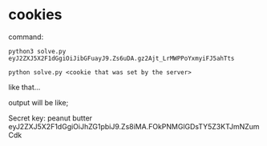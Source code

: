# cookies

command:

`python3 solve.py eyJ2ZXJ5X2F1dGgiOiJibGFuayJ9.Zs6uDA.gz2Ajt_LrMWPPoYxmyiFJ5ahTts`

`python solve.py <cookie that was set by the server>`

like that...

output will be like;

Secret key: peanut butter
eyJ2ZXJ5X2F1dGgiOiJhZG1pbiJ9.Zs8iMA.FOkPNMGlGDsTY5Z3KTJmNZumCdk
